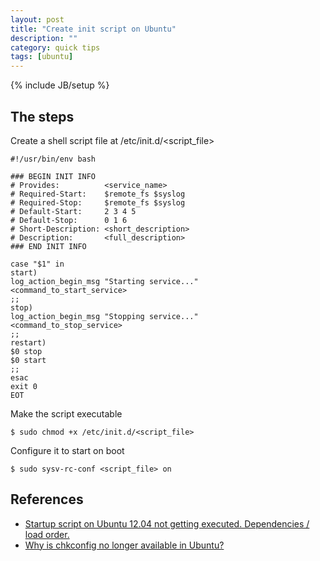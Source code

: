 ```yaml
---
layout: post
title: "Create init script on Ubuntu"
description: ""
category: quick tips
tags: [ubuntu]
---
```

{% include JB/setup %}


## The steps

Create a shell script file at /etc/init.d/&lt;script_file&gt;

    #!/usr/bin/env bash

    ### BEGIN INIT INFO
    # Provides:          <service_name>
    # Required-Start:    $remote_fs $syslog
    # Required-Stop:     $remote_fs $syslog
    # Default-Start:     2 3 4 5
    # Default-Stop:      0 1 6
    # Short-Description: <short_description>
    # Description:       <full_description>
    ### END INIT INFO

    case "$1" in
    start)
    log_action_begin_msg "Starting service..."
    <command_to_start_service>
    ;;
    stop)
    log_action_begin_msg "Stopping service..."
    <command_to_stop_service>
    ;;
    restart)
    $0 stop
    $0 start
    ;;
    esac
    exit 0
    EOT

Make the script executable

    $ sudo chmod +x /etc/init.d/<script_file>

Configure it to start on boot

    $ sudo sysv-rc-conf <script_file> on


## References

* [Startup script on Ubuntu 12.04 not getting executed. Dependencies / load order.](http://superuser.com/a/556122)
* [Why is chkconfig no longer available in Ubuntu?](http://askubuntu.com/a/277732)
